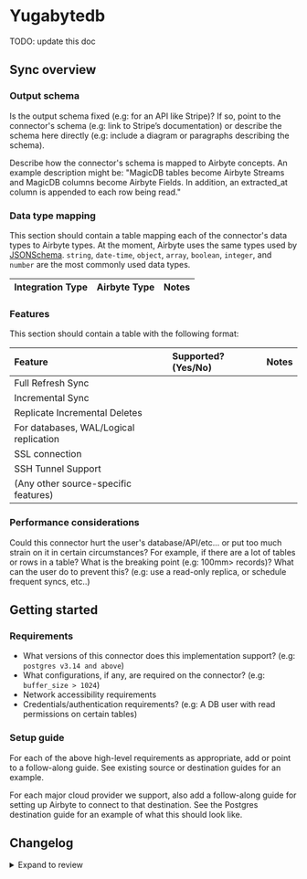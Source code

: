 # Yugabytedb

TODO: update this doc

## Sync overview

### Output schema

Is the output schema fixed (e.g: for an API like Stripe)? If so, point to the connector's schema (e.g: link to Stripe’s documentation) or describe the schema here directly (e.g: include a diagram or paragraphs describing the schema).

Describe how the connector's schema is mapped to Airbyte concepts. An example description might be: "MagicDB tables become Airbyte Streams and MagicDB columns become Airbyte Fields. In addition, an extracted_at column is appended to each row being read."

### Data type mapping

This section should contain a table mapping each of the connector's data types to Airbyte types. At the moment, Airbyte uses the same types used by [JSONSchema](https://json-schema.org/understanding-json-schema/reference/index.html). `string`, `date-time`, `object`, `array`, `boolean`, `integer`, and `number` are the most commonly used data types.

| Integration Type | Airbyte Type | Notes |
| :--------------- | :----------- | :---- |

### Features

This section should contain a table with the following format:

| Feature                                | Supported?(Yes/No) | Notes |
| :------------------------------------- | :----------------- | :---- |
| Full Refresh Sync                      |                    |       |
| Incremental Sync                       |                    |       |
| Replicate Incremental Deletes          |                    |       |
| For databases, WAL/Logical replication |                    |       |
| SSL connection                         |                    |       |
| SSH Tunnel Support                     |                    |       |
| (Any other source-specific features)   |                    |       |

### Performance considerations

Could this connector hurt the user's database/API/etc... or put too much strain on it in certain circumstances? For example, if there are a lot of tables or rows in a table? What is the breaking point (e.g: 100mm&gt; records)? What can the user do to prevent this? (e.g: use a read-only replica, or schedule frequent syncs, etc..)

## Getting started

### Requirements

- What versions of this connector does this implementation support? (e.g: `postgres v3.14 and above`)
- What configurations, if any, are required on the connector? (e.g: `buffer_size > 1024`)
- Network accessibility requirements
- Credentials/authentication requirements? (e.g: A DB user with read permissions on certain tables)

### Setup guide

For each of the above high-level requirements as appropriate, add or point to a follow-along guide. See existing source or destination guides for an example.

For each major cloud provider we support, also add a follow-along guide for setting up Airbyte to connect to that destination. See the Postgres destination guide for an example of what this should look like.

## Changelog

<details>
  <summary>Expand to review</summary>

| Version | Date       | Pull Request                                              | Subject                    |
| :------ | :--------- | :-------------------------------------------------------- | :------------------------- |
| 0.1.1   | 2023-03-17 | [#24180](https://github.com/airbytehq/airbyte/pull/24180) | Fix field order            |
| 0.1.0   | 2022-10-28 | [#18039](https://github.com/airbytehq/airbyte/pull/18039) | New Destination YugabyteDB |

</details>